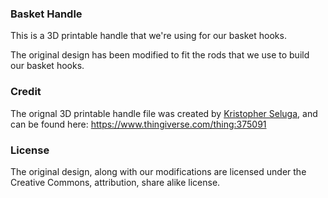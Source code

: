 ### Basket Handle
This is a 3D printable handle that we're using for our
basket hooks.

The original design has been modified to fit the rods that
we use to build our basket hooks.

### Credit
The orignal 3D printable handle file was created by 
[Kristopher Seluga](https://www.thingiverse.com/kseluga/about),
and can be found here: https://www.thingiverse.com/thing:375091

### License
The original design, along with our modifications are licensed
under the Creative Commons, attribution, share alike license.
